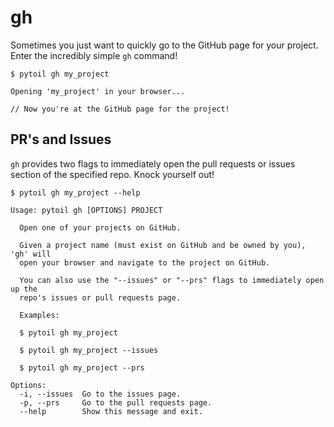 # gh

Sometimes you just want to quickly go to the GitHub page for your project. Enter the incredibly simple `gh` command!

<div class="termy">

```console
$ pytoil gh my_project

Opening 'my_project' in your browser...

// Now you're at the GitHub page for the project!
```

</div>

## PR's and Issues

`gh` provides two flags to immediately open the pull requests or issues section of the specified repo. Knock yourself out!

<div class="termy">

```console
$ pytoil gh my_project --help

Usage: pytoil gh [OPTIONS] PROJECT

  Open one of your projects on GitHub.

  Given a project name (must exist on GitHub and be owned by you), 'gh' will
  open your browser and navigate to the project on GitHub.

  You can also use the "--issues" or "--prs" flags to immediately open up the
  repo's issues or pull requests page.

  Examples:

  $ pytoil gh my_project

  $ pytoil gh my_project --issues

  $ pytoil gh my_project --prs

Options:
  -i, --issues  Go to the issues page.
  -p, --prs     Go to the pull requests page.
  --help        Show this message and exit.
```

</div>
